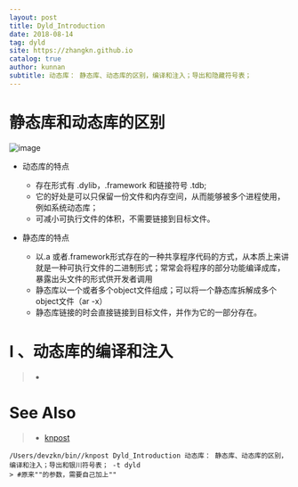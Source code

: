 ```yaml
---
layout: post
title: Dyld_Introduction
date: 2018-08-14
tag: dyld
site: https://zhangkn.github.io
catalog: true
author: kunnan
subtitle: 动态库： 静态库、动态库的区别，编译和注入；导出和隐藏符号表；
---
```






# 静态库和动态库的区别

![image](https://wx3.sinaimg.cn/large/af39b376gy1fu997tvkbhj20ca0egmyr.jpg)

* 动态库的特点

  * 存在形式有 .dylib，.framework 和链接符号 .tdb;
  * 它的好处是可以只保留一份文件和内存空间，从而能够被多个进程使用，例如系统动态库；
  * 可减小可执行文件的体积，不需要链接到目标文件。

   

   

   

* 静态库的特点

  * 以.a 或者.framework形式存在的一种共享程序代码的方式，从本质上来讲就是一种可执行文件的二进制形式；常常会将程序的部分功能编译成库，暴露出头文件的形式供开发者调用
  * 静态库以一个或者多个object文件组成；可以将一个静态库拆解成多个object文件（ar -x）
  * 静态库链接的时会直接链接到目标文件，并作为它的一部分存在。

# I 、动态库的编译和注入



> * 

# See Also 

>* [knpost](https://github.com/zhangkn/KNBin/blob/master/knpost) 
>
```
/Users/devzkn/bin//knpost Dyld_Introduction 动态库： 静态库、动态库的区别，编译和注入；导出和银川符号表； -t dyld
> #原来""的参数，需要自己加上""
```

